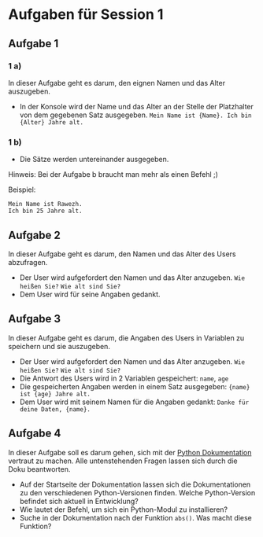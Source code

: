 # Aufgaben für Session 1

## Aufgabe 1

### 1 a)

In dieser Aufgabe geht es darum, den eignen Namen und das Alter auszugeben.

* In der Konsole wird der Name und das Alter an der Stelle der Platzhalter von dem gegebenen Satz
  ausgegeben. `Mein Name ist {Name}. Ich bin {Alter} Jahre alt.`

### 1 b)

* Die Sätze werden untereinander ausgegeben.

Hinweis: Bei der Aufgabe b braucht man mehr als einen Befehl ;)

Beispiel:

```
Mein Name ist Rawezh.
Ich bin 25 Jahre alt.
```

## Aufgabe 2

In dieser Aufgabe geht es darum, den Namen und das Alter des Users abzufragen.

* Der User wird aufgefordert den Namen und das Alter anzugeben. `Wie heißen Sie?` `Wie alt sind Sie?`
* Dem User wird für seine Angaben gedankt.

## Aufgabe 3

In dieser Aufgabe geht es darum, die Angaben des Users in Variablen zu speichern und sie auszugeben.

* Der User wird aufgefordert den Namen und das Alter anzugeben. `Wie heißen Sie?` `Wie alt sind Sie?`
* Die Antwort des Users wird in 2 Variablen gespeichert: `name`, `age`
* Die gespeicherten Angaben werden in einem Satz ausgegeben: `{name} ist {age} Jahre alt.`
* Dem User wird mit seinem Namen für die Angaben gedankt: `Danke für deine Daten, {name}.`

## Aufgabe 4

In dieser Aufgabe soll es darum gehen, sich mit der [Python Dokumentation](https://docs.python.org/3/) vertraut zu
machen. Alle untenstehenden Fragen lassen sich durch die Doku beantworten.

* Auf der Startseite der Dokumentation lassen sich die Dokumentationen zu den verschiedenen Python-Versionen finden.
  Welche Python-Version befindet sich aktuell in Entwicklung?
* Wie lautet der Befehl, um sich ein Python-Modul zu installieren?
* Suche in der Dokumentation nach der Funktion `abs()`. Was macht diese Funktion?